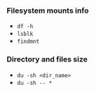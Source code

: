 
### Filesystem mounts info
- `df -h`
- `lsblk`
- `findmnt`

### Directory and files size
- `du -sh <dir_name>`
- `du -sh -- *`
